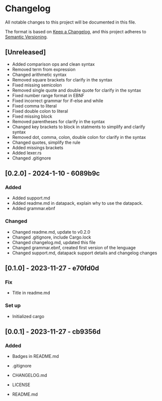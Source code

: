 # Changelog

All notable changes to this project will be documented in this file.

The format is based on [Keep a Changelog](https://keepachangelog.com/en/1.1.0/),
and this project adheres to [Semantic Versioning](https://semver.org/spec/v2.0.0.html).

## [Unreleased]

- Added comparison ops and clean syntax
- Removed term from expression
- Changed arithmetic syntax
- Removed square brackets for clarify in the syntax
- Fixed missing semicolon
- Removed single quote and double quote for clarify in the syntax
- Fixed number range format in EBNF
- Fixed incorrect grammar for if-else and while
- Fixed comma to literal
- Fixed double colon to literal
- Fixed missing block
- Removed parentheses for clarify in the syntax
- Changed key brackets to block in statments to simplify and clarify syntax
- Removed dot, comma, colon, double colon for clarify in the syntax
- Changed quotes, simplify the rule
- Added missings brackets
- Added lexer.rs
- Changed .gitignore

## [0.2.0] - 2024-1-10 - 6089b9c

### Added

- Added support.md
- Added readme.md in datapack, explain why to use the datapack.
- Added grammar.ebnf

### Changed

- Changed readme.md, update to v0.2.0
- Changed .gitignore, include Cargo.lock
- Changed changelog.md, updated this file
- Changed grammar.ebnf, created first version of the lenguage
- Changed support.md, datapack support details and changelog changes

## [0.1.0] - 2023-11-27 - e70fd0d

### Fix

- Title in readme.md

### Set up

- Initialized cargo

## [0.0.1] - 2023-11-27 - cb9356d

### Added

- Badges in README.md

- .gitignore
- CHANGELOG.md
- LICENSE
- README.md
